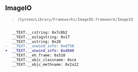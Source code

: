 ## ImageIO

> `/System/Library/Frameworks/ImageIO.framework/ImageIO`

```diff

   __TEXT.__cstring: 0x7c0b2
   __TEXT.__oslogstring: 0x17
   __TEXT.__ustring: 0x20
-  __TEXT.__unwind_info: 0xd758
+  __TEXT.__unwind_info: 0xd840
   __TEXT.__eh_frame: 0x510
   __TEXT.__objc_classname: 0xce
   __TEXT.__objc_methname: 0x2a12

```
